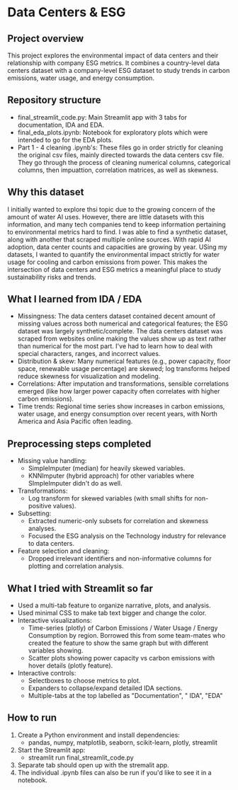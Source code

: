 # Data Centers & ESG 

## Project overview
This project explores the environmental impact of data centers and their relationship with company ESG metrics. It combines a country-level data centers dataset with a company-level ESG dataset to study trends in carbon emissions, water usage, and energy consumption.

## Repository structure
- final_streamlit_code.py: Main Streamlit app with 3 tabs for documentation, IDA and EDA.
- final_eda_plots.ipynb: Notebook for exploratory plots which were intended to go for the EDA plots.
- Part 1 - 4 cleaning .ipynb's: These files go in order strictly for cleaning the original csv files, mainly directed towards the data centers csv file. They go through the process of cleaning numerical columns, categorical columns, then impuattion, correlation matrices, as well as skewness. 

## Why this dataset
I initially wanted to explore thsi topic due to the growing concern of the amount of water AI uses. However, there are little datasets with this information, and many tech companies tend to keep information pertaining to environmental metrics hard to find. I was able to find a synthetic dataset, along with another that scraped multiple online sources. With rapid AI adoption, data center counts and capacities are growing by year. USing my datasets, I wanted to quantify the environmental impact strictly for water usage for cooling and carbon emissions from power. This makes the intersection of data centers and ESG metrics a meaningful place to study sustainability risks and trends.

## What I learned from IDA / EDA
- Missingness: The data centers dataset contained decent amount of missing values across both numerical and categorical features; the ESG dataset was largely synthetic/complete. The data centers dataset was scraped from websites online making the values show up as text rather than numerical for the most part. I've had to learn how to deal with special characters, ranges, and incorrect values. 
- Distribution & skew: Many numerical features (e.g., power capacity, floor space, renewable usage percentage) are skewed; log transforms helped reduce skewness for visualization and modeling.
- Correlations: After imputation and transformations, sensible correlations emerged (like how larger power capacity often correlates with higher carbon emissions).
- Time trends: Regional time series show increases in carbon emissions, water usage, and energy consumption over recent years, with North America and Asia Pacific often leading.

## Preprocessing steps completed
- Missing value handling:
  - SimpleImputer (median) for heavily skewed variables.
  - KNNImputer (hybrid approach) for other variables where SImpleImputer didn't do as well.
- Transformations:
  - Log transform for skewed variables (with small shifts for non-positive values).
- Subsetting:
  - Extracted numeric-only subsets for correlation and skewness analyses.
  - Focused the ESG analysis on the Technology industry for relevance to data centers.
- Feature selection and cleaning:
  - Dropped irrelevant identifiers and non-informative columns for plotting and correlation analysis.

## What I tried with Streamlit so far
- Used a multi-tab feature to organize narrative, plots, and analysis.
- Used minimal CSS to make tab text bigger and change the color. 
- Interactive visualizations:
  - Time-series (plotly) of Carbon Emissions / Water Usage / Energy Consumption by region. Borrowed this from some team-mates who created the feature to show the same graph but with different variables showing. 
  - Scatter plots showing power capacity vs carbon emissions with hover details (plotly feature).
- Interactive controls:
  - Selectboxes to choose metrics to plot.
  - Expanders to collapse/expand detailed IDA sections.
  - Multiple-tabs at the top labelled as "Documentation", " IDA", "EDA"

## How to run
1. Create a Python environment and install dependencies:
   - pandas, numpy, matplotlib, seaborn, scikit-learn, plotly, streamlit
2. Start the Streamlit app:
   - streamlit run final_streamlit_code.py
3. Separate tab should open up with the stremalit app.
4. The individual .ipynb files can also be run if you'd like to see it in a notebook.

